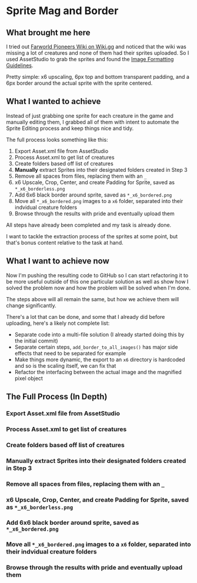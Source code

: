 # Sprite Mag and Border

## What brought me here
I tried out [Farworld Pioneers Wiki on Wiki.gg](https://farworldpioneers.wiki.gg/wiki/Farworld_Pioneers_Wiki) and noticed that the wiki was missing a lot of creatures and none of them had their sprites uploaded. So I used AssetStudio to grab the sprites and found the [Image Formatting Guidelines](https://farworldpioneers.wiki.gg/wiki/Meta:_Image_Formatting).

Pretty simple: x6 upscaling, 6px top and bottom transparent padding, and a 6px border around the actual sprite with the sprite centered.

## What I wanted to achieve
Instead of just grabbing one sprite for each creature in the game and manually editing them, I grabbed all of them with intent to automate the Sprite Editing process and keep things nice and tidy.

The full process looks something like this:
1. Export Asset.xml file from AssetStudio
2. Process Asset.xml to get list of creatures
3. Create folders based off list of creatures
4. **Manually** extract Sprites into their designated folders created in Step 3
5. Remove all spaces from files, replacing them with an `_`
6. x6 Upscale, Crop, Center, and create Padding for Sprite, saved as `*_x6_borderless.png`
7. Add 6x6 black border around sprite, saved as `*_x6_bordered.png`
8. Move all `*_x6_bordered.png` images to a `x6` folder, separated into their indvidual creature folders
9. Browse through the results with pride and eventually upload them

All steps have already been completed and my task is already done.

I want to tackle the extraction process of the sprites at some point, but that's bonus content relative to the task at hand.

## What I want to achieve now

 Now I'm pushing the resulting code to GitHub so I can start refactoring it to be more useful outside of this one particular solution as well as show how I solved the problem now and how the problem will be solved when I'm done.

 The steps above will all remain the same, but how we achieve them will change significantly.
 
 There's a lot that can be done, and some that I already did before uploading, here's a likely not complete list:

 * Separate code into a multi-file solution (I already started doing this by the initial commit)
 * Separate certain steps, `add_border_to_all_images()` has major side effects that need to be separated for example
 * Make things more dynamic, the export to an `x6` directory is hardcoded and so is the scaling itself, we can fix that
 * Refactor the interfacing between the actual image and the magnified pixel object

 ## The Full Process (In Depth)

### Export Asset.xml file from AssetStudio



### Process Asset.xml to get list of creatures



### Create folders based off list of creatures



### **Manually** extract Sprites into their designated folders created in Step 3



### Remove all spaces from files, replacing them with an `_`



### x6 Upscale, Crop, Center, and create Padding for Sprite, saved as `*_x6_borderless.png`



### Add 6x6 black border around sprite, saved as `*_x6_bordered.png`



### Move all `*_x6_bordered.png` images to a `x6` folder, separated into their indvidual creature folders



### Browse through the results with pride and eventually upload them


